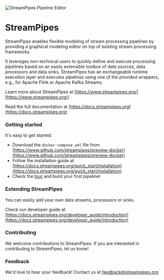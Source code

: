 <img src="https://www.streampipes.org/images/screenshot.png" alt="StreamPipes Pipeline Editor"/>

# StreamPipes


StreamPipes enables flexible modeling of stream processing pipelines by providing a graphical modeling editor on top of existing stream processing frameworks.

It leverages non-technical users to quickly define and execute processing pipelines based on an easily extensible 
toolbox of data sources, data processors and data sinks. StreamPipes has an exchangeable runtime execution layer and executes pipelines using one of the provided wrappers, e.g., for Apache Flink or Apache Kafka Streams.

Learn more about StreamPipes at [https://www.streampipes.org/](https://www.streampipes.org/)

Read the full documentation at [https://docs.streampipes.org](https://docs.streampipes.org)


### Getting started

It's easy to get started:
* Download the `docker-compose.yml` file from [https://www.github.com/streampipes/preview-docker](https://www.github.com/streampipes/preview-docker)
* Follow the installation guide at [https://docs.streampipes.org/quick_start/installation](https://docs.streampipes.org/quick_start/installation)
* Check the [tour](https://docs.streampipes.org/user_guide/features) and build your first pipeline!

### Extending StreamPipes

You can easily add your own data streams, processors or sinks. 

Check our developer guide at [https://docs.streampipes.org/developer_guide/introduction](https://docs.streampipes.org/developer_guide/introduction)

### Contributing

We welcome contributions to StreamPipes. If you are interested in contributing to StreamPipes, let us know!

### Feedback

We'd love to hear your feedback! Contact us at [feedback@streampipes.org](mailto:feedback@streampipes.org)

